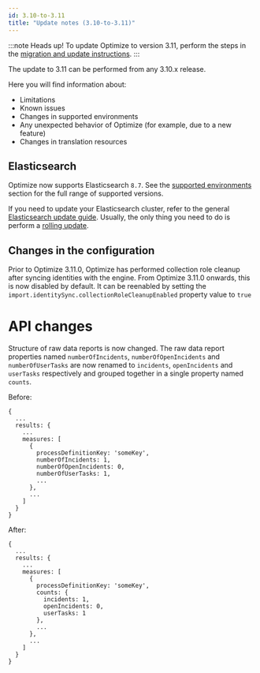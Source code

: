 ```yaml
---
id: 3.10-to-3.11
title: "Update notes (3.10-to-3.11)"
---
```


:::note Heads up!
To update Optimize to version 3.11, perform the steps in the [migration and update instructions](./instructions.md).
:::

The update to 3.11 can be performed from any 3.10.x release.

Here you will find information about:

- Limitations
- Known issues
- Changes in supported environments
- Any unexpected behavior of Optimize (for example, due to a new feature)
- Changes in translation resources

## Elasticsearch

Optimize now supports Elasticsearch `8.7`.
See the [supported environments]($docs$/reference/supported-environments) section for the full range of supported versions.

If you need to update your Elasticsearch cluster, refer to the general [Elasticsearch update guide](https://www.elastic.co/guide/en/elasticsearch/reference/current/setup-upgrade.html). Usually, the only thing you need to do is perform a [rolling update](https://www.elastic.co/guide/en/elasticsearch/reference/current/rolling-upgrades.html).

## Changes in the configuration

Prior to Optimize 3.11.0, Optimize has performed collection role cleanup after syncing identities with the engine. From
Optimize 3.11.0 onwards, this is now disabled by default. It can be reenabled by setting the
`import.identitySync.collectionRoleCleanupEnabled` property value to `true`

# API changes

Structure of raw data reports is now changed. The raw data report properties named `numberOfIncidents`, `numberOfOpenIncidents` and `numberOfUserTasks` are now renamed to `incidents`, `openIncidents` and `userTasks` respectively and grouped together in a single property named `counts`.

Before:

```
{
  ...
  results: {
    ...
    measures: [
      {
        processDefinitionKey: 'someKey',
        numberOfIncidents: 1,
        numberOfOpenIncidents: 0,
        numberOfUserTasks: 1,
        ...
      },
      ...
    ]
  }
}
```

After:

```
{
  ...
  results: {
    ...
    measures: [
      {
        processDefinitionKey: 'someKey',
        counts: {
          incidents: 1,
          openIncidents: 0,
          userTasks: 1
        },
        ...
      },
      ...
    ]
  }
}
```

